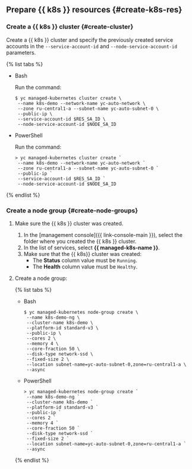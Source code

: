 ## Prepare {{ k8s }} resources {#create-k8s-res}

### Create a {{ k8s }} cluster {#create-cluster}

Create a {{ k8s }} cluster and specify the previously created service accounts in the `--service-account-id` and `--node-service-account-id` parameters.

{% list tabs %}

- Bash

    Run the command:

    ```
    $ yc managed-kubernetes cluster create \
     --name k8s-demo --network-name yc-auto-network \
     --zone ru-central1-a --subnet-name yc-auto-subnet-0 \
     --public-ip \
     --service-account-id $RES_SA_ID \
     --node-service-account-id $NODE_SA_ID
    ```

- PowerShell

    Run the command:

    ```
    > yc managed-kubernetes cluster create `
     --name k8s-demo --network-name yc-auto-network `
     --zone ru-central1-a --subnet-name yc-auto-subnet-0 `
     --public-ip `
     --service-account-id $RES_SA_ID `
     --node-service-account-id $NODE_SA_ID
    ```

{% endlist %}

### Create a node group {#create-node-groups}

1. Make sure the {{ k8s }} cluster was created.
    1. In the [management console]({{ link-console-main }}), select the folder where you created the {{ k8s }} cluster.
    1. In the list of services, select **{{ managed-k8s-name }}**.
    1. Make sure that the {{ k8s}} cluster was created:
        * The **Status** column value must be `Running`.
        * The **Health** column value must be `Healthy`.

1. Create a node group:

    {% list tabs %}

    - Bash

        ```
        $ yc managed-kubernetes node-group create \
         --name k8s-demo-ng \
         --cluster-name k8s-demo \
         --platform-id standard-v3 \
         --public-ip \
         --cores 2 \
         --memory 4 \
         --core-fraction 50 \
         --disk-type network-ssd \
         --fixed-size 2 \
         --location subnet-name=yc-auto-subnet-0,zone=ru-central1-a \
         --async
        ```

    - PowerShell

        ```
        > yc managed-kubernetes node-group create `
         --name k8s-demo-ng `
         --cluster-name k8s-demo `
         --platform-id standard-v3 `
         --public-ip `
         --cores 2 `
         --memory 4 `
         --core-fraction 50 `
         --disk-type network-ssd `
         --fixed-size 2 `
         --location subnet-name=yc-auto-subnet-0,zone=ru-central1-a `
         --async
        ```

    {% endlist %}

